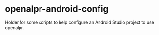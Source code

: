 # openalpr-android-config
Holder for some scripts to help configure an Android Studio project to use openalpr.
